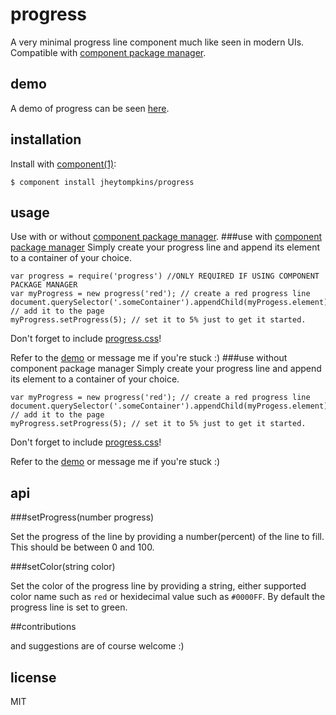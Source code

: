 # progress

  A very minimal progress line component much like seen in modern UIs. Compatible with [component package manager](https://github.com/component/component).

## demo
	
A demo of progress can be seen [here](http://jsfiddle.net/T5P44/1/).

## installation

  Install with [component(1)](http://component.io):

    $ component install jheytompkins/progress

## usage
Use with or without [component package manager](https://github.com/component/component).
###use with [component package manager](https://github.com/component/component)
Simply create your progress line and append its element to a container of your choice.

	var progress = require('progress') //ONLY REQUIRED IF USING COMPONENT PACKAGE MANAGER
	var myProgress = new progress('red'); // create a red progress line
	document.querySelector('.someContainer').appendChild(myProgess.element); // add it to the page
	myProgress.setProgress(5); // set it to 5% just to get it started.

Don't forget to include [progress.css](https://github.com/jheytompkins/progress/blob/master/progress.css)!

Refer to the [demo](http://jsfiddle.net/T5P44/1/) or message me if you're stuck :)
###use without component package manager
Simply create your progress line and append its element to a container of your choice.

	var myProgress = new progress('red'); // create a red progress line
	document.querySelector('.someContainer').appendChild(myProgess.element); // add it to the page
	myProgress.setProgress(5); // set it to 5% just to get it started.

Don't forget to include [progress.css](https://github.com/jheytompkins/progress/blob/master/progress.css)!

Refer to the [demo](http://jsfiddle.net/T5P44/1/) or message me if you're stuck :)

## api

###setProgress(number progress)

Set the progress of the line by providing a number(percent) of the line to fill. This should be between 0 and 100.

###setColor(string color)

Set the color of the progress line by providing a string, either supported color name such as  `red` or hexidecimal value such as `#0000FF`. By default the progress line is set to green.

##contributions

and suggestions are of course welcome :)

## license

  MIT
